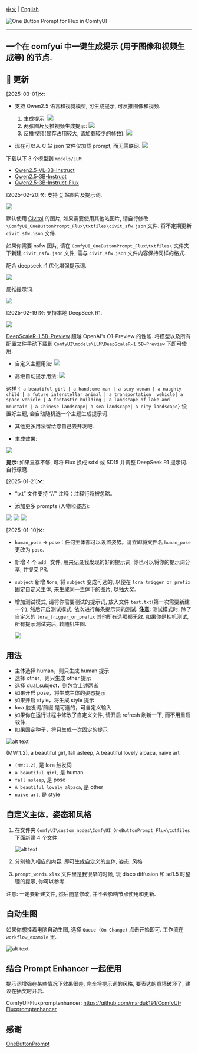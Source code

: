 [中文](README.md) | [English](README-en.md)

![One Button Prompt for Flux in ComfyUI](https://github.com/billwuhao/ComfyUI_OneButtonPrompt_Flux/blob/master/images/example.png)

---

## 一个在 comfyui 中一键生成提示 (用于图像和视频生成等) 的节点.

## 📣 更新

[2025-03-01]⚒️: 

- 支持 Qwen2.5 语言和视觉模型, 可生成提示, 可反推图像和视频.
  1. 生成提示:
  ![](https://github.com/billwuhao/ComfyUI_OneButtonPrompt_Flux/blob/master/images/3bflux.png)
  2. 两张图片反推视频生成提示:
  ![](https://github.com/billwuhao/ComfyUI_OneButtonPrompt_Flux/blob/master/images/nextimage.png)
  3. 反推视频(显存占用较大, 请加载较少的帧数):
  ![](https://github.com/billwuhao/ComfyUI_OneButtonPrompt_Flux/blob/master/images/video3b.png)

- 现在可以从 C 站 json 文件仅加载 prompt, 而无需联网.
  ![](https://github.com/billwuhao/ComfyUI_OneButtonPrompt_Flux/blob/master/images/onlyprompt.png)

下载以下 3 个模型到 `models/LLM`:
- [Qwen2.5-VL-3B-Instruct](https://huggingface.co/Qwen/Qwen2.5-VL-3B-Instruct)
- [Qwen2.5-3B-Instruct](https://huggingface.co/Qwen/Qwen2.5-3B-Instruct)
- [Qwen2.5-3B-Instruct-Flux](https://huggingface.co/mrkrak3n/Qwen2.5-3B-Instruct-Flux)

[2025-02-20]⚒️: 支持 [C](https://civitai.com/images) 站图片及提示词. 

![](https://github.com/billwuhao/ComfyUI_OneButtonPrompt_Flux/blob/master/images/2025-02-23_00-40-23.png)

默认使用 [Civitai](https://civitai.com/images) 的图片, 如果需要使用其他站图片, 请自行修改 `\ComfyUI_OneButtonPrompt_Flux\txtfiles\civit_sfw.json` 文件. 将不定期更新 `civit_sfw.json` 文件.

如果你需要 nsfw 图片, 请在 `ComfyUI_OneButtonPrompt_Flux\txtfiles\` 文件夹下新建 `civit_nsfw.json` 文件, 需与 `civit_sfw.json` 文件内容保持同样的格式.

配合 deepseek r1 优化增强提示词.

![](https://github.com/billwuhao/ComfyUI_OneButtonPrompt_Flux/blob/master/images/2025-02-23_01-14-08.png)

反推提示词.

![](https://github.com/billwuhao/ComfyUI_OneButtonPrompt_Flux/blob/master/images/2025-02-23_01-37-50.png)

[2025-02-19]⚒️: 支持本地 DeepSeek R1. 

![](https://github.com/billwuhao/ComfyUI_OneButtonPrompt_Flux/blob/master/images/2025-02-19_10-32-16.png)

[DeepScaleR-1.5B-Preview](https://hf-mirror.com/agentica-org/DeepScaleR-1.5B-Preview) 超越 OpenAI's O1-Preview 的性能. 将模型以及所有配置文件手动下载到 `ComfyUI\models\LLM\DeepScaleR-1.5B-Preview` 下即可使用.

- 自定义主题用法:
![](https://github.com/billwuhao/ComfyUI_OneButtonPrompt_Flux/blob/master/images/2025-02-19_19-22-49.png)

- 高级自动提示用法:
![](https://github.com/billwuhao/ComfyUI_OneButtonPrompt_Flux/blob/master/images/2025-02-19_19-19-26.png)

这样 `{ a beautiful girl | a handsome man | a sexy woman | a naughty child | a future interstellar animal | a transportation  vehicle| a space vehicle | A fantastic building | a landscape of lake and mountain | a Chinese landscape| a sea landscape| a city landscape}` 设置好主题, 会自动随机选一个主题生成提示词.

- 其他更多用法留给您自己去开发吧.

- 生成效果:

![](https://github.com/billwuhao/ComfyUI_OneButtonPrompt_Flux/blob/master/images/2025-02-19_20-00-01.png)

**提示**: 如果显存不够, 可将 Flux 换成 sdxl 或 SD15 并调整 DeepSeek R1 提示词. 自行琢磨.


[2025-01-21]⚒️: 

- “txt” 文件支持 “//” 注释：注释行将被忽略。

- 添加更多 prompts (人物和姿态):

![](https://github.com/billwuhao/ComfyUI_OneButtonPrompt_Flux/blob/master/images/2025-01-25_22-47-23.png)
![](https://github.com/billwuhao/ComfyUI_OneButtonPrompt_Flux/blob/master/images/2025-01-25_22-49-40.png)
![](https://github.com/billwuhao/ComfyUI_OneButtonPrompt_Flux/blob/master/images/2025-01-25_22-58-00.png)


[2025-01-10]⚒️: 

- `human_pose` → `pose`：任何主体都可以设置姿势。请立即将文件名 `human_pose` 更改为 `pose`.

- 新增 4 个 `add_` 文件, 用来记录我发现的好的提示词, 你也可以将你的提示词分享, 并提交 PR.

- `subject` 新增 `None`, 将 `subject` 变成可选的, 以便在 `lora_trigger_or_prefix` 固定自定义主体, 来生成同一主体下的图片, 以抽大奖.

- 增加测试模式, 请将你需要测试的提示词, 放入文件 `test.txt`(第一次需要新建一个), 然后开启测试模式, 依次进行每条提示词的测试. **注意**: 测试模式时, 除了自定义的 `lora_trigger_or_prefix` 其他所有选项都无效. 如果你是挂机测试, 所有提示测试完后, 转随机生图.

  ![](https://github.com/billwuhao/ComfyUI_OneButtonPrompt_Flux/blob/master/images/2025-01-10_12-07-54.png)

## 用法

- 主体选择 human，则只生成 human 提示
- 选择 other，则只生成 other 提示
- 选择 dual_subject，则包含上述两者
- 如果开启 pose，将生成主体的姿态提示
- 如果开启 style，将生成 style 提示
- lora 触发词/前缀 是可选的，可自定义输入
- 如果你在运行过程中修改了自定义文件, 请开启 refresh 刷新一下, 而不用重启软件.
- 如果固定种子，将只生成一次固定的提示

![alt text](https://github.com/billwuhao/ComfyUI_OneButtonPrompt_Flux/blob/master/images/image-1.png)

(MW:1.2), a beautiful girl, fall asleep, A beautiful lovely alpaca, naive art

- `(MW:1.2)`, 是 lora 触发词
- `a beautiful girl`, 是 human
- `fall asleep`, 是 pose
- `A beautiful lovely alpaca`, 是 other
- `naive art`, 是 style

## 自定义主体，姿态和风格

1. 在文件夹 `ComfyUI\custom_nodes\ComfyUI_OneButtonPrompt_Flux\txtfiles` 下面新建 4 个文件

   ![alt text](https://github.com/billwuhao/ComfyUI_OneButtonPrompt_Flux/blob/master/images/image.png)

2. 分别输入相应的内容, 即可生成自定义的主体, 姿态, 风格

3. `prompt_words.xlsx` 文件里是我很早的时候, 玩 disco diffusion 和 sd1.5 时整理的提示, 你可以参考.

注意: 一定要新建文件, 然后随意修改, 并不会影响节点使用和更新.

## 自动生图

如果你想挂着电脑自动生图, 选择 `Queue (On Change)` 点击开始即可. 工作流在 `workflow_example` 里.

![alt text](https://github.com/billwuhao/ComfyUI_OneButtonPrompt_Flux/blob/master/images/image-2.png)

## 结合 Prompt Enhancer 一起使用

提示词增强在某些情况下效果很差, 完全将提示词的风格, 要表达的意境破坏了, 建议在抽奖时开启.

ComfyUI-Fluxpromptenhancer: https://github.com/marduk191/ComfyUI-Fluxpromptenhancer

## 感谢

[OneButtonPrompt](https://github.com/AIrjen/OneButtonPrompt)